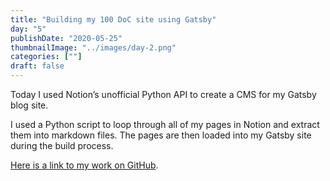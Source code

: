 ```yaml
---
title: "Building my 100 DoC site using Gatsby"
day: "5"
publishDate: "2020-05-25"
thumbnailImage: "../images/day-2.png"
categories: [""]
draft: false
---
```

Today I used Notion’s unofficial Python API to create a CMS for my Gatsby blog site.

I used a Python script to loop through all of my pages in Notion and extract them into markdown files. The pages are then loaded into my Gatsby site during the build process.

[Here is a link to my work on GitHub](www.github.com).